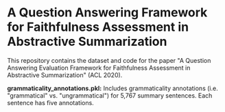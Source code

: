 # A Question Answering Framework for Faithfulness Assessment in Abstractive Summarization
This repository contains the dataset and code for the paper "A Question Answering Evaluation Framework for Faithfulness Assessment in Abstractive Summarization" (ACL 2020).

**grammaticality_annotations.pkl:** Includes grammaticality annotations (i.e. "grammatical" vs. "ungrammatical") for 5,767 summary sentences. Each sentence has five annotations. 
